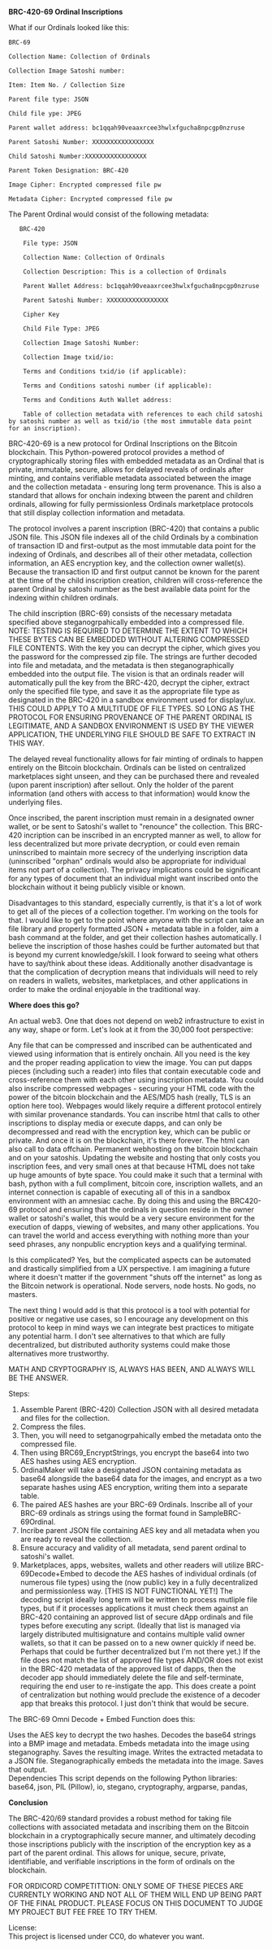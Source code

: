 **BRC-420-69 Ordinal Inscriptions**
 
What if our Ordinals looked like this:

    BRC-69
  
    Collection Name: Collection of Ordinals

    Collection Image Satoshi number: 
    
    Item: Item No. / Collection Size
    
    Parent file type: JSON
    
    Child file ype: JPEG  
    
    Parent wallet address: bc1qqah90veaaxrcee3hwlxfgucha8npcgp0nzruse
    
    Parent Satoshi Number: XXXXXXXXXXXXXXXXX
    
    Child Satoshi Number:XXXXXXXXXXXXXXXXX
    
    Parent Token Designation: BRC-420  
    
    Image Cipher: Encrypted compressed file pw
    
    Metadata Cipher: Encrypted compressed file pw 
 
 The Parent Ordinal would consist of the following metadata:
        
       BRC-420 

        File type: JSON

        Collection Name: Collection of Ordinals
        
        Collection Description: This is a collection of Ordinals
        
        Parent Wallet Address: bc1qqah90veaaxrcee3hwlxfgucha8npcgp0nzruse
        
        Parent Satoshi Number: XXXXXXXXXXXXXXXXX
        
        Cipher Key
        
        Child File Type: JPEG
        
        Collection Image Satoshi Number:

        Collection Image txid/io:

        Terms and Conditions txid/io (if applicable):
        
        Terms and Conditions satoshi number (if applicable):  
        
        Terms and Conditions Auth Wallet address:
        
        Table of collection metadata with references to each child satoshi by satoshi number as well as txid/io (the most immutable data point for an inscription). 
        
        
        

BRC-420-69 is a new protocol for Ordinal Inscriptions on the Bitcoin blockchain. This Python-powered protocol provides a method of cryptographically storing files with embedded metadata as an Ordinal that is private, immutable, secure, allows for delayed reveals of ordinals after minting, and contains verifiable metadata associated between the image and the collection metadata - ensuring long term provenance. This is also a standard that allows for onchain indexing btween the parent and children ordinals, allowing for fully permissionless Ordinals marketplace protocols that still display collection information and metadata.

The protocol involves a parent inscription (BRC-420) that contains a public JSON file. This JSON file indexes all of the child Ordinals by a combination of transaction ID and first-output as the most immutable data point for the indexing of Ordinals, and describes all of their other metadata, collection information, an AES encryption key, and the collection owner wallet(s). Because the transaction ID and first output cannot be known for the parent at the time of the child inscription creation, children will cross-reference the parent Ordinal by satoshi number as the best available data point for the indexing within children ordinals.

The child inscription (BRC-69) consists of the necessary metadata specified above steganogrpahically embedded into a compressed file. NOTE: TESTING IS REQUIRED TO DETERMINE THE EXTENT TO WHICH THESE BYTES CAN BE EMBEDDED WITHOUT ALTERING COMPRESSED FILE CONTENTS. With the key you can decrypt the cipher, which gives you the password for the compressed zip file. The strings are further decoded into file and metadata, and the metadata is then steganographically embedded into the output file. The vision is that an ordinals reader will automatically pull the key from the BRC-420, decrypt the cipher, extract only the specified file type, and save it as the appropriate file type as designated in the BRC-420 in a sandbox environment used for display/ux. THIS COULD APPLY TO A MULTITUDE OF FILE TYPES. SO LONG AS THE PROTOCOL FOR ENSURING PROVENANCE OF THE PARENT ORDINAL IS LEGITIMATE, AND A SANDBOX ENVIRONMENT IS USED BY THE VIEWER APPLICATION, THE UNDERLYING FILE SHOULD BE SAFE TO EXTRACT IN THIS WAY.  

The delayed reveal functionality allows for fair minting of ordinals to happen entirely on the Bitcoin blockchain. Ordinals can be listed on centralized marketplaces sight unseen, and they can be purchased there and revealed (upon parent inscription) after sellout. Only the holder of the parent information (and others with access to that information) would know the underlying files. 

Once inscribed, the parent inscription must remain in a designated owner wallet, or be sent to Satoshi's wallet to "renounce" the collection. This BRC-420 incription can be inscribed in an encrypted manner as well, to allow for less decentralized but more private decryption, or could even remain uninscribed to maintain more secrecy of the underlying inscription data (uninscribed "orphan" ordinals would also be appropriate for individual items not part of a collection). The privacy implications could be significant for any types of document that an individual might want inscribed onto the blockchain without it being publicly visible or known.
 
Disadvantages to this standard, especially currently, is that it's a lot of work to get all of the pieces of a collection together. I'm working on the tools for that. I would like to get to the point where anyone with the script can take an file library and properly formatted JSON + metadata table in a folder, aim a bash command at the folder, and get their collection hashes automatically. I believe the inscription of those hashes could be further automated but that is beyond my current knowledge/skill. I look forward to seeing what others have to say/think about these ideas. Additionally another disadvantage is that the complication of decryption means that individuals will need to rely on readers in wallets, websites, marketplaces, and other applications in order to make the ordinal enjoyable in the traditional way. 

**Where does this go?** 

An actual web3. One that does not depend on web2 infrastructure to exist in any way, shape or form. Let's look at it from the 30,000 foot perspective:

Any file that can be compressed and inscribed can be authenticated and viewed using information that is entirely onchain. All you need is the key and the proper reading application to view the image. You can put dapps pieces (including such a reader) into files that contain executable code and cross-reference them with each other using inscription metadata. You could also inscribe compressed webpages - securing your HTML code with the power of the bitcoin blockchain and the AES/MD5 hash (really, TLS is an option here too). Webpages would likely require a different protocol entirely with similar provenance standards. You can inscribe html that calls to other inscriptions to display media or execute dapps, and can only be decompressed and read with the encryption key, which can be public or private. And once it is on the blockchain, it's there forever. The html can also call to data offchain. Permanent webhosting on the bitcoin blockchain and on your satoshis. Updating the website and hosting that only costs you inscription fees, and very small ones at that because HTML does not take up huge amounts of byte space. You could make it such that a terminal with bash, python with a full compliment, bitcoin core, inscription wallets, and an internet connection is capable of executing all of this in a sandbox environment with an amnesiac cache. By doing this and using the BRC420-69 protocol and ensuring that the ordinals in question reside in the owner wallet or satoshi's wallet, this would be a very secure environment for the execution of dapps, viewing of websites, and many other applications. You can travel the world and access everything with nothing more than your seed phrases, any nonpublic encryption keys and a qualifying terminal. 

Is this complicated? Yes, but the complicated aspects can be automated and drastically simplified from a UX perspective. I am imagining a future where it doesn't matter if the government "shuts off the internet" as long as the Bitcoin network is operational. Node servers, node hosts. No gods, no masters.   

The next thing I would add is that this protocol is a tool with potential for positive or negative use cases, so I encourage any development on this protocol to keep in mind ways we can integrate best practices to mitigate any potential harm. I don't see alternatives to that which are fully decentralized, but distributed authority systems could make those alternatives more trustworthy.    

MATH AND CRYPTOGRAPHY IS, ALWAYS HAS BEEN, AND ALWAYS WILL BE THE ANSWER. 

Steps:

1. Assemble Parent (BRC-420) Collection JSON with all desired metadata and files for the collection. 
2. Compress the files. 
3. Then, you will need to setganogrpahically embed the metadata onto the compressed file. 
4. Then using BRC69_EncryptStrings, you encrypt the base64 into two AES hashes using AES encryption. 
5. OrdinalMaker will take a designated JSON containing metadata as base64 alongside the base64 data for the images, and encrypt as a two separate hashes using AES encryption, writing them into a separate table. 
6. The paired AES hashes are your BRC-69 Ordinals. Inscribe all of your BRC-69 ordinals as strings using the format found in SampleBRC-69Ordinal. 
7. Incribe parent JSON file containing AES key and all metadata when you are ready to reveal the collection. 
8. Ensure accuracy and validity of all metadata, send parent ordinal to satoshi's wallet. 
9. Marketplaces, apps, websites, wallets and other readers will utilize BRC-69Decode+Embed to decode the AES hashes of individual ordinals (of numerous file types) using the (now public) key in a fully decentralized and permissionless way. [THIS IS NOT FUNCTIONAL YET!] The decoding script ideally long term will be written to process mutliple file types, but if it processes applications it must check them against an BRC-420 containing an approved list of secure dApp ordinals and file types before executing any script. (Ideally that list is managed via largely distributed multisignature and contains multiple valid owner wallets, so that it can be passed on to a new owner quickly if need be. Perhaps that could be further decentralized but I'm not there yet.) If the file does not match the list of approved file types AND/OR does not exist in the BRC-420 metadata of the approved list of dapps, then the decoder app should immediately delete the file and self-terminate, requiring the end user to re-instigate the app. This does create a point of centralization but nothing would preclude the existence of a decoder app that breaks this protocol. I just don't think that would be secure. 

The BRC-69 Omni Decode + Embed Function does this:

Uses the AES key to decrypt the two hashes. 
Decodes the base64 strings into a BMP image and metadata.
Embeds metadata into the image using steganography.
Saves the resulting image. 
Writes the extracted metadata to a JSON file. 
Steganographically embeds the metadata into the image. Saves that output.  
Dependencies
This script depends on the following Python libraries: 
  base64, 
  json, 
  PIL (Pillow), 
  io, 
  stegano, 
  cryptography, 
  argparse, 
  pandas,


**Conclusion**

The BRC-420/69 standard provides a robust method for taking file collections with associated metadata and inscribing them on the Bitcoin blockchain in a cryptographically secure manner, and ultimately decoding those inscriptions publicly with the inscription of the encryption key as a part of the parent ordinal. This allows for unique, secure, private, identifiable, and verifiable inscriptions in the form of ordinals on the blockchain. 

FOR ORDICORD COMPETITTION: ONLY SOME OF THESE PIECES ARE CURRENTLY WORKING AND NOT ALL OF THEM WILL END UP BEING PART OF THE FINAL PRODUCT. PLEASE FOCUS ON THIS DOCUMENT TO JUDGE MY PROJECT BUT FEE FREE TO TRY THEM. 

License:  
This project is licensed under CC0, do whatever you want.
